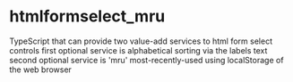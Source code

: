 # htmlformselect_mru
TypeScript that can provide two value-add services to 
html form select controls
first optional service is alphabetical sorting via the labels text
second optional service is 'mru' most-recently-used using
localStorage of the web browser
